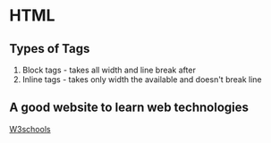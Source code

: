 # HTML

## Types of Tags

1. Block tags - takes all width and line break after
2. Inline tags - takes only width the available and doesn't break line

## A good website to learn web technologies

[W3schools](https://www.w3schools.com/)
